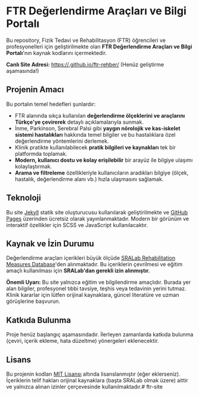 # FTR Değerlendirme Araçları ve Bilgi Portalı

Bu repository, Fizik Tedavi ve Rehabilitasyon (FTR) öğrencileri ve profesyonelleri için geliştirilmekte olan **FTR Değerlendirme Araçları ve Bilgi Portalı**'nın kaynak kodlarını içermektedir.

**Canlı Site Adresi:** [https://<github-kullanici-adiniz>.github.io/ftr-rehber/](https://<github-kullanici-adiniz>.github.io/ftr-rehber/) (Henüz geliştirme aşamasında!)

## Projenin Amacı

Bu portalın temel hedefleri şunlardır:

*   FTR alanında sıkça kullanılan **değerlendirme ölçeklerini ve araçlarını Türkçe'ye çevirerek** detaylı açıklamalarıyla sunmak.
*   İnme, Parkinson, Serebral Palsi gibi **yaygın nörolojik ve kas-iskelet sistemi hastalıkları** hakkında temel bilgiler ve bu hastalıklara özel değerlendirme yöntemlerini derlemek.
*   Klinik pratikte kullanılabilecek **pratik bilgileri ve kaynakları** tek bir platformda toplamak.
*   **Modern, kullanıcı dostu ve kolay erişilebilir** bir arayüz ile bilgiye ulaşımı kolaylaştırmak.
*   **Arama ve filtreleme** özellikleriyle kullanıcıların aradıkları bilgiye (ölçek, hastalık, değerlendirme alanı vb.) hızla ulaşmasını sağlamak.

## Teknoloji

Bu site [Jekyll](https://jekyllrb.com/) statik site oluşturucusu kullanılarak geliştirilmekte ve [GitHub Pages](https://pages.github.com/) üzerinden ücretsiz olarak yayınlanmaktadır. Modern bir görünüm ve interaktif özellikler için SCSS ve JavaScript kullanılacaktır.

## Kaynak ve İzin Durumu

Değerlendirme araçları içerikleri büyük ölçüde [SRALab Rehabilitation Measures Database](https://www.sralab.org/rehabilitation-measures)'den alınmaktadır. Bu içeriklerin çevrilmesi ve eğitim amaçlı kullanılması için **SRALab'dan gerekli izin alınmıştır.**

**Önemli Uyarı:** Bu site yalnızca eğitim ve bilgilendirme amaçlıdır. Burada yer alan bilgiler, profesyonel tıbbi tavsiye, teşhis veya tedavinin yerini tutmaz. Klinik kararlar için lütfen orijinal kaynaklara, güncel literatüre ve uzman görüşlerine başvurun.

## Katkıda Bulunma

Proje henüz başlangıç aşamasındadır. İlerleyen zamanlarda katkıda bulunma (çeviri, içerik ekleme, hata düzeltme) yönergeleri eklenecektir.

## Lisans

Bu projenin kodları [MIT Lisansı](LICENSE) altında lisanslanmıştır (eğer eklerseniz). İçeriklerin telif hakları orijinal kaynaklara (başta SRALab olmak üzere) aittir ve yalnızca alınan izinler çerçevesinde kullanılmaktadır.#   f t r - s i t e 
 
 
